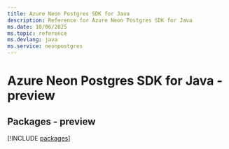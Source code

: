 ```yaml
---
title: Azure Neon Postgres SDK for Java
description: Reference for Azure Neon Postgres SDK for Java
ms.date: 10/06/2025
ms.topic: reference
ms.devlang: java
ms.service: neonpostgres
---
```

# Azure Neon Postgres SDK for Java - preview
## Packages - preview
[!INCLUDE [packages](neon-postgres-index.md)]
